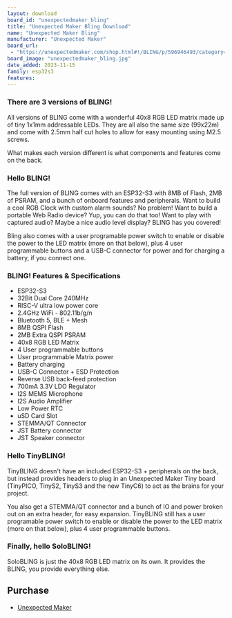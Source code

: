```yaml
---
layout: download
board_id: "unexpectedmaker_bling"
title: "Unexpected Maker Bling Download"
name: "Unexpected Maker Bling"
manufacturer: "Unexpected Maker"
board_url:
 - "https://unexpectedmaker.com/shop.html#!/BLING/p/596946493/category=0"
board_image: "unexpectedmaker_bling.jpg"
date_added: 2023-11-15
family: esp32s3
features:
---
```


### There are 3 versions of BLING!

All versions of BLING come with a wonderful 40x8 RGB LED matrix made up of tiny 1x1mm addressable LEDs. They are all also the same size (99x22m) and come with 2.5mm half cut holes to allow for easy mounting using M2.5 screws.

What makes each version different is what components and features come on the back.

### Hello BLING!

The full version of BLING comes with an ESP32-S3 with 8MB of Flash, 2MB of PSRAM, and a bunch of onboard features and peripherals. Want to build a cool RGB Clock with custom alarm sounds? No problem! Want to build a portable Web Radio device? Yup, you can do that too! Want to play with captured audio? Maybe a nice audio level display? BLING has you covered!

Bling also comes with a user programable power switch to enable or disable the power to the LED matrix (more on that below), plus 4 user programmable buttons and a USB-C connector for power and for charging a battery, if you connect one.

### BLING! Features & Specifications

- ESP32-S3
- 32Bit Dual Core 240MHz
- RISC-V ultra low power core
- 2.4GHz WiFi - 802.11b/g/n
- Bluetooth 5, BLE + Mesh
- 8MB QSPI Flash
- 2MB Extra QSPI PSRAM
- 40x8 RGB LED Matrix
- 4 User programmable buttons
- User programmable Matrix power
- Battery charging
- USB-C Connector + ESD Protection
- Reverse USB back-feed protection
- 700mA 3.3V LDO Regulator
- I2S MEMS Microphone
- I2S Audio Amplifier
- Low Power RTC
- uSD Card Slot
- STEMMA/QT Connector
- JST Battery connector
- JST Speaker connector

### Hello TinyBLING!

TinyBLING doesn't have an included ESP32-S3 + peripherals on the back, but instead provides headers to plug in an Unexpected Maker Tiny board (TinyPICO, TinyS2, TinyS3 and the new TinyC6) to act as the brains for your project.

You also get a STEMMA/QT connector and a bunch of IO and power broken out on an extra header, for easy expansion. TinyBLING still has a user programable power switch to enable or disable the power to the LED matrix (more on that below), plus 4 user programmable buttons.

### Finally, hello SoloBLING!

SoloBLING is just the 40x8 RGB LED matrix on its own. It provides the BLING, you provide everything else.

## Purchase
 * [Unexpected Maker](https://unexpectedmaker.com/shop.html#!/BLING/p/596946493/category=0)